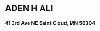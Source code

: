 <!DOCTYPE html>

<html> 
 
<head> 

<body>

<h1> ADEN H ALI</h1>
<h3> 41 3rd Ave NE Saint Cloud, MN 56304</h3>

 
</body>


</head>


</html>
